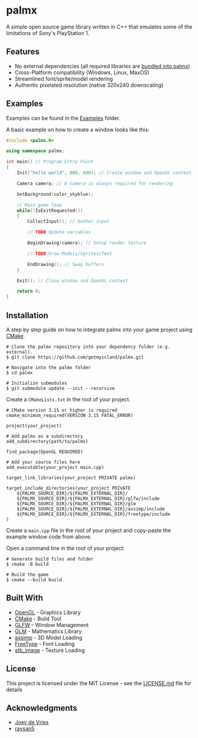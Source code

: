 # palmx

A simple open source game library written in C++ that emulates some of the limitations of Sony's PlayStation 1.

## Features

- No external dependencies (all required libraries are [bundled into palmx](https://github.com/getmyisland/palmx/tree/main/external))
- Cross-Platform compatibility (Windows, Linux, MaxOS)
- Streamlined font/sprite/model rendering
- Authentic pixelated resolution (native 320x240 downscaling)

## Examples

Examples can be found in the [Examples](/examples) folder.

A basic example on how to create a window looks like this:

```c++
#include <palmx.h>

using namespace palmx;

int main() // Program Entry Point
{
	Init("hello world", 800, 600); // Create window and OpenGL context

	Camera camera; // A camera is always required for rendering

	SetBackground(color_skyblue);

	// Main game loop
	while(!IsExitRequested())
	{
		CollectInput(); // Gather input

		// TODO Update variables

        BeginDrawing(camera); // Setup render texture

		// TODO Draw Models/Sprites/Text

        EndDrawing(); // Swap buffers
	}

	Exit(); // Close window and OpenGL context

	return 0;
}
```

## Installation

A step by step guide on how to integrate palmx into your game project using [CMake](https://cmake.org/download/).

```
# Clone the palmx repository into your dependency folder (e.g. external).
$ git clone https://github.com/getmyisland/palmx.git

# Navigate into the palmx folder
$ cd palmx

# Initialize submodules
$ git submodule update --init --recursive
```

Create a `CMakeLists.txt` in the root of your project.

```
# CMake version 3.15 or higher is required
cmake_minimum_required(VERSION 3.15 FATAL_ERROR)

project(your_project)

# Add palmx as a subdirectory
add_subdirectory(path/to/palmx)

find_package(OpenGL REQUIRED)

# Add your source files here
add_executable(your_project main.cpp)

target_link_libraries(your_project PRIVATE palmx)

target_include_directories(your_project PRIVATE
	${PALMX_SOURCE_DIR}/${PALMX_EXTERNAL_DIR}/
    ${PALMX_SOURCE_DIR}/${PALMX_EXTERNAL_DIR}/glfw/include
    ${PALMX_SOURCE_DIR}/${PALMX_EXTERNAL_DIR}/glm
    ${PALMX_SOURCE_DIR}/${PALMX_EXTERNAL_DIR}/assimp/include
    ${PALMX_SOURCE_DIR}/${PALMX_EXTERNAL_DIR}/freetype/include
)
```

Create a `main.cpp` file in the root of your project and copy-paste the example window code from above.

Open a command line in the root of your project:

```
# Generate build files and folder
$ cmake -B build

# Build the game
$ cmake --build build
```

## Built With

- [OpenGL](https://www.opengl.org/) - Graphics Library
- [CMake](https://cmake.org/) - Build Tool
- [GLFW](https://www.glfw.org/) - Window Management
- [GLM](https://github.com/g-truc/glm) - Mathematics Library
- [assimp](https://github.com/assimp/assimp) - 3D Model Loading
- [FreeType](https://freetype.org/) - Font Loading
- [stb_image](https://github.com/nothings/stb/blob/master/stb_image.h) - Texture Loading

## License

This project is licensed under the MIT License - see the [LICENSE.md](LICENSE.md) file for details

## Acknowledgments

- [Joey de Vries](https://learnopengl.com/About)
- [raysan5](https://github.com/raysan5/raylib)
